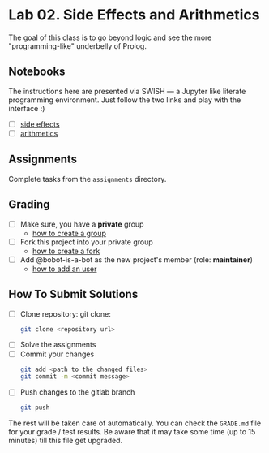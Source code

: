 # Lab 02. Side Effects and Arithmetics 

The goal of this class is to go beyond logic and see the more "programming-like" underbelly of Prolog.

## Notebooks

The instructions here are presented via SWISH — a Jupyter like literate programming environment. 
Just follow the two links and play with the interface :)

- [ ] [side effects](https://swish.swi-prolog.org/?code=https://gitlab.com/agh-courses/23/lp/lab-02/-/raw/master/notebooks/03_side_effects.swinb)
- [ ] [arithmetics](https://swish.swi-prolog.org/?code=https://gitlab.com/agh-courses/23/lp/lab-02/-/raw/master/notebooks/04_arithmetics.swinb)

## Assignments

Complete tasks from the `assignments` directory.

## Grading

* [ ] Make sure, you have a **private** group
  * [how to create a group](https://docs.gitlab.com/ee/user/group/#create-a-group)
* [ ] Fork this project into your private group
  * [how to create a fork](https://docs.gitlab.com/ee/user/project/repository/forking_workflow.html#creating-a-fork)
* [ ] Add @bobot-is-a-bot as the new project's member (role: **maintainer**)
  * [how to add an user](https://docs.gitlab.com/ee/user/project/members/index.html#add-a-user)

## How To Submit Solutions

* [ ] Clone repository: git clone:
    ```bash
    git clone <repository url>
    ```
* [ ] Solve the assignments
* [ ] Commit your changes
    ```bash
    git add <path to the changed files>
    git commit -m <commit message>
    ```
* [ ] Push changes to the gitlab branch
    ```bash
    git push 
    ```

The rest will be taken care of automatically. You can check the `GRADE.md` file for your grade / test results. 
Be aware that it may take some time (up to 15 minutes) till this file get upgraded.
